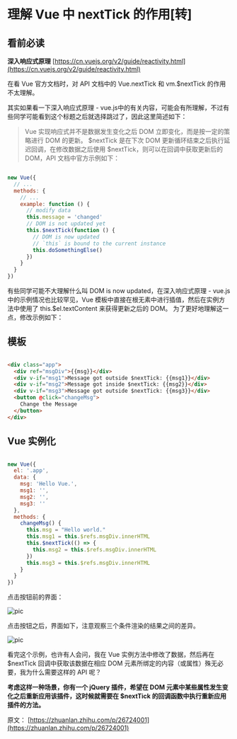 # 理解 Vue 中 nextTick 的作用[转]


## 看前必读

**深入响应式原理** [https://cn.vuejs.org/v2/guide/reactivity.html](https://cn.vuejs.org/v2/guide/reactivity.html)



在看 Vue 官方文档时，对 API 文档中的 Vue.nextTick 和 vm.$nextTick 的作用不太理解。

其实如果看一下深入响应式原理 - vue.js中的有关内容，可能会有所理解，不过有些同学可能看到这个标题之后就选择跳过了，因此这里简述如下：

>  Vue 实现响应式并不是数据发生变化之后 DOM 立即变化，而是按一定的策略进行 DOM 的更新。
$nextTick 是在下次 DOM 更新循环结束之后执行延迟回调，在修改数据之后使用 $nextTick，则可以在回调中获取更新后的 DOM，API 文档中官方示例如下：


```js 

new Vue({
  // ...
  methods: {
    // ...
    example: function () {
      // modify data
      this.message = 'changed'
      // DOM is not updated yet
      this.$nextTick(function () {
        // DOM is now updated
        // `this` is bound to the current instance
        this.doSomethingElse()
      })
    }
  }
})

```

有些同学可能不大理解什么叫 DOM is now updated，在深入响应式原理 - vue.js中的示例情况也比较罕见，Vue 模板中直接在根无素中进行插值，然后在实例方法中使用了 this.$el.textContent 来获得更新之后的 DOM。
为了更好地理解这一点，修改示例如下：


## 模板

```html

<div class="app">
  <div ref="msgDiv">{{msg}}</div>
  <div v-if="msg1">Message got outside $nextTick: {{msg1}}</div>
  <div v-if="msg2">Message got inside $nextTick: {{msg2}}</div>
  <div v-if="msg3">Message got outside $nextTick: {{msg3}}</div>
  <button @click="changeMsg">
    Change the Message
  </button>
</div>

```

## Vue 实例化

```js

new Vue({
  el: '.app',
  data: {
    msg: 'Hello Vue.',
    msg1: '',
    msg2: '',
    msg3: ''
  },
  methods: {
    changeMsg() {
      this.msg = "Hello world."
      this.msg1 = this.$refs.msgDiv.innerHTML
      this.$nextTick(() => {
        this.msg2 = this.$refs.msgDiv.innerHTML
      })
      this.msg3 = this.$refs.msgDiv.innerHTML
    }
  }
})

```

点击按钮前的界面：

![pic](https://pic1.zhimg.com/v2-97983952362f118ea444817ba2e88170_b.png)


点击按钮之后，界面如下，注意观察三个条件渲染的结果之间的差异。

![pic](https://pic4.zhimg.com/v2-174878320d72cdf17c050c7b3c87b9c7_b.png)

看完这个示例，也许有人会问，我在 Vue 实例方法中修改了数据，然后再在 $nextTick 回调中获取该数据在相应 DOM 元素所绑定的内容（或属性）殊无必要，我为什么需要这样的 API 呢？

**考虑这样一种场景，你有一个 jQuery 插件，希望在 DOM 元素中某些属性发生变化之后重新应用该插件，这时候就需要在 $nextTick 的回调函数中执行重新应用插件的方法。**




原文： [https://zhuanlan.zhihu.com/p/26724001](https://zhuanlan.zhihu.com/p/26724001)


